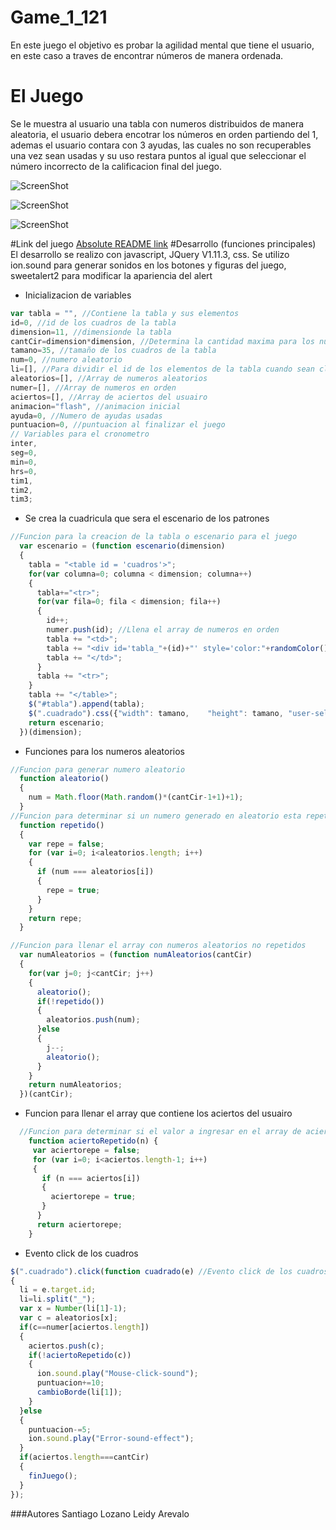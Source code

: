 # Game_1_121

En este juego el objetivo es probar la agilidad mental que tiene el usuario, en este caso a traves de encontrar números de manera ordenada.

# El Juego

Se le muestra al usuario una tabla con numeros distribuidos de manera aleatoria, el usuario debera encotrar los números en orden partiendo del 1, ademas el usuario contara con 3 ayudas, las cuales no son recuperables una vez sean usadas y su uso restara puntos al igual que seleccionar el número incorrecto de la calificacion final del juego.

![ScreenShot](https://raw.github.com/szantiago/Game_1_121/gh-pages/img/juego1.JPG)

![ScreenShot](https://raw.github.com/szantiago/Game_1_121/gh-pages/img/juego2.JPG)

![ScreenShot](https://raw.github.com/szantiago/Game_1_121/gh-pages/img/juego3.JPG)


#Link del juego 
[Absolute README link](http://szantiago.github.io/Game_1_121/)
#Desarrollo (funciones principales)
El desarrollo se realizo con javascript, JQuery V1.11.3, css.
Se utilizo ion.sound para generar sonidos en los botones y figuras del juego, sweetalert2 para modificar la apariencia del alert

- Inicializacion de variables

```javascript
var tabla = "", //Contiene la tabla y sus elementos
id=0, //id de los cuadros de la tabla
dimension=11, //dimensionde la tabla
cantCir=dimension*dimension, //Determina la cantidad maxima para los numeros aleatorios
tamano=35, //tamaño de los cuadros de la tabla
num=0, //numero aleatorio
li=[], //Para dividir el id de los elementos de la tabla cuando sean clickeados
aleatorios=[], //Array de numeros aleatorios
numer=[], //Array de numeros en orden
aciertos=[], //Array de aciertos del usuairo
animacion="flash", //animacion inicial
ayuda=0, //Numero de ayudas usadas
puntuacion=0, //puntuacion al finalizar el juego
// Variables para el cronometro
inter,
seg=0,
min=0,
hrs=0,
tim1,
tim2,
tim3;
```

- Se crea la cuadricula que sera el escenario de los patrones
```javascript
//Funcion para la creacion de la tabla o escenario para el juego
  var escenario = (function escenario(dimension)
  {
    tabla = "<table id = 'cuadros'>";
    for(var columna=0; columna < dimension; columna++)
    {
      tabla+="<tr>";
      for(var fila=0; fila < dimension; fila++)
      {
        id++;
        numer.push(id); //Llena el array de numeros en orden
        tabla += "<td>";
        tabla += "<div id='tabla_"+(id)+"' style='color:"+randomColor()+";'class= 'cuadrado animated "+animacion+"'>"+aleatorios[id-1]+"</div>";
        tabla += "</td>";
      }
      tabla += "<tr>";
    }
    tabla += "</table>";
    $("#tabla").append(tabla);
    $(".cuadrado").css({"width": tamano,	"height": tamano, "user-select": "none"});
    return escenario;
  })(dimension);
```
- Funciones para los numeros aleatorios
```javascript
//Funcion para generar numero aleatorio
  function aleatorio()
  {
    num = Math.floor(Math.random()*(cantCir-1+1)+1);
  }
//Funcion para determinar si un numero generado en aleatorio esta repetido
  function repetido()
  {
    var repe = false;
    for (var i=0; i<aleatorios.length; i++)
    {
      if (num === aleatorios[i])
      {
        repe = true;
      }
    }
    return repe;
  }

//Funcion para llenar el array con numeros aleatorios no repetidos
  var numAleatorios = (function numAleatorios(cantCir)
  {
    for(var j=0; j<cantCir; j++)
    {
      aleatorio();
      if(!repetido())
      {
        aleatorios.push(num);
      }else
      {
        j--;
        aleatorio();
      }
    }
    return numAleatorios;
  })(cantCir);
  ```
- Funcion para llenar el array que contiene los aciertos del usuairo
```javascript
  //Funcion para determinar si el valor a ingresar en el array de aciertos ya se encuentra
    function aciertoRepetido(n) {
     var aciertorepe = false;
     for (var i=0; i<aciertos.length-1; i++)
     {
       if (n === aciertos[i])
       {
         aciertorepe = true;
       }
      }
      return aciertorepe;
    }
```

- Evento click de los cuadros
```javascript
$(".cuadrado").click(function cuadrado(e) //Evento click de los cuadros de la tabla
{
  li = e.target.id;
  li=li.split("_");
  var x = Number(li[1]-1);
  var c = aleatorios[x];
  if(c==numer[aciertos.length])
  {
    aciertos.push(c);
    if(!aciertoRepetido(c))
    {
      ion.sound.play("Mouse-click-sound");
      puntuacion+=10;
      cambioBorde(li[1]);
    }
  }else
  {
    puntuacion-=5;
    ion.sound.play("Error-sound-effect");
  }
  if(aciertos.length===cantCir)
  {
    finJuego();
  }
});
```

###Autores
 Santiago Lozano
 Leidy Arevalo
